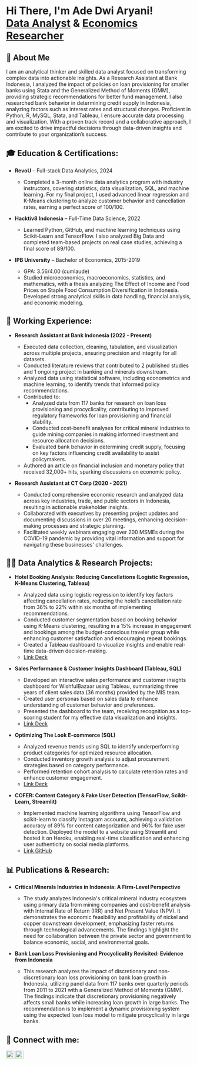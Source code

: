 <h1>Hi There, I'm Ade Dwi Aryani! <br/><a href="https://github.com/adedwiary">Data Analyst</a> & <a href="https://www.linkedin.com/in/ade-dwi-aryani/">Economics Researcher</a></h1>

## 👋 About Me

I am an analytical thinker and skilled data analyst focused on transforming complex data into actionable insights. As a Research Assistant at Bank Indonesia, I analyzed the impact of policies on loan provisioning for smaller banks using Stata and the Generalized Method of Moments (GMM), providing strategic recommendations for better fund management. I also researched bank behavior in determining credit supply in Indonesia, analyzing factors such as interest rates and structural changes. Proficient in Python, R, MySQL, Stata, and Tableau, I ensure accurate data processing and visualization. With a proven track record and a collaborative approach, I am excited to drive impactful decisions through data-driven insights and contribute to your organization’s success.

## 🎓 Education & Certifications:

- **RevoU** – Full-stack Data Analytics, 2024  
  - Completed a 3-month online data analytics program with industry instructors, covering statistics, data visualization, SQL, and machine learning. For my final project, I used advanced linear regression and K-Means clustering to analyze customer behavior and cancellation rates, earning a perfect score of 100/100.

- **Hacktiv8 Indonesia** – Full-Time Data Science, 2022  
  - Learned Python, GitHub, and machine learning techniques using Scikit-Learn and TensorFlow. I also analyzed Big Data and completed team-based projects on real case studies, achieving a final score of 89/100.

- **IPB University** – Bachelor of Economics, 2015-2019  
  - GPA: 3.56/4.00 (cumlaude)
  - Studied microeconomics, macroeconomics, statistics, and mathematics, with a thesis analyzing The Effect of Income and Food Prices on Staple Food Consumption Diversification in Indonesia. Developed strong analytical skills in data handling, financial analysis, and economic modeling.

## 💼 Working Experience:

- **Research Assistant at Bank Indonesia (2022 - Present)**  
  - Executed data collection, cleaning, tabulation, and visualization across multiple projects, ensuring precision and integrity for all datasets.
  - Conducted literature reviews that contributed to 2 published studies and 1 ongoing project in banking and minerals downstream.
  - Analyzed data using statistical software, including econometrics and machine learning, to identify trends that informed policy recommendations.
  - Contributed to:
    - Analyzed data from 117 banks for research on loan loss provisioning and procyclicality, contributing to improved regulatory frameworks for loan provisioning and financial stability.
    - Conducted cost-benefit analyses for critical mineral industries to guide mining companies in making informed investment and resource allocation decisions.
    - Evaluated bank behavior in determining credit supply, focusing on key factors influencing credit availability to assist policymakers.
  - Authored an article on financial inclusion and monetary policy that received 32,000+ hits, sparking discussions on economic policy.


- **Research Assistant at CT Corp (2020 - 2021)**  
  - Conducted comprehensive economic research and analyzed data across key industries, trade, and public sectors in Indonesia, resulting in actionable stakeholder insights.
  - Collaborated with executives by presenting project updates and documenting discussions in over 20 meetings, enhancing decision-making processes and strategic planning.
  - Facilitated weekly webinars engaging over 200 MSMEs during the COVID-19 pandemic by providing vital information and support for navigating these businesses' challenges.


## 👨‍💻 Data Analytics & Research Projects:

- **Hotel Booking Analysis: Reducing Cancellations (Logistic Regression, K-Means Clustering, Tableau)**
  - Analyzed data using logistic regression to identify key factors affecting cancellation rates, reducing the hotel’s cancellation rate from 36% to 22% within six months of implementing recommendations.
  - Conducted customer segmentation based on booking behavior using K-Means clustering, resulting in a 15% increase in engagement and bookings among the budget-conscious traveler group while enhancing customer satisfaction and encouraging repeat bookings.
  - Created a Tableau dashboard to visualize insights and enable real-time data-driven decision-making.
  - [Link Deck](https://drive.google.com/file/d/1VsTD0qMPEA6n8uyPc1_Rksj5QHDaz18i/view?usp=drive_link)

  
- **Sales Performance & Customer Insights Dashboard (Tableau, SQL)**
  - Developed an interactive sales performance and customer insights dashboard for WishfulBazaar using Tableau, summarizing three years of client sales data (36 months) provided by the MIS team.
  - Created user personas based on sales data to enhance understanding of customer behavior and preferences.
  - Presented the dashboard to the team, receiving recognition as a top-scoring student for my effective data visualization and insights.
  - [Link Deck](https://drive.google.com/file/d/1j__ThatwEgqlOWCsnkF5QrU3jh8X5xvp/view?usp=drive_link)

  
- **Optimizing The Look E-commerce (SQL)**
  - Analyzed revenue trends using SQL to identify underperforming product categories for optimized resource allocation.
  - Conducted inventory growth analysis to adjust procurement strategies based on category performance.
  - Performed retention cohort analysis to calculate retention rates and enhance customer engagement.
  - [Link Deck](https://drive.google.com/file/d/1Bm9BsJlQG_v7-VW6Fj3FzRUfJxx3sDmi/view?usp=drive_link)

  
- **COFER: Content Category & Fake User Detection (TensorFlow, Scikit-Learn, Streamlit)**
  - Implemented machine learning algorithms using TensorFlow and scikit-learn to classify Instagram accounts, achieving a validation accuracy of 89% for content categorization and 96% for fake user detection. Deployed the model to a website using Streamlit and hosted it on Heroku, enabling real-time classification and enhancing user authenticity on social media platforms.
  - [Link GitHub](https://github.com/adedwiary/cofer)

## 📊 Publications & Research:

- **Critical Minerals Industries in Indonesia: A Firm-Level Perspective**  
  - The study analyzes Indonesia's critical mineral industry ecosystem using primary data from mining companies and cost-benefit analysis with Internal Rate of Return (IRR) and Net Present Value (NPV). It demonstrates the economic feasibility and profitability of nickel and copper downstream development, emphasizing faster returns through technological advancements. The findings highlight the need for collaboration between the private sector and government to balance economic, social, and environmental goals.
  
- **Bank Loan Loss Provisioning and Procyclicality Revisited: Evidence from Indonesia**  
  - This research analyzes the impact of discretionary and non-discretionary loan loss provisioning on bank loan growth in Indonesia, utilizing panel data from 117 banks over quarterly periods from 2011 to 2021 with a Generalized Method of Moments (GMM). The findings indicate that discretionary provisioning negatively affects small banks while increasing loan growth in large banks. The recommendation is to implement a dynamic provisioning system using the expected loan loss model to mitigate procyclicality in large banks.





## 🤳 Connect with me:

[<img align="left" alt="AdeDwiAryani | LinkedIn" width="22px" src="https://cdn.jsdelivr.net/npm/simple-icons@v3/icons/linkedin.svg" />][linkedin] [<img align="left" alt="AdeDwiAryani | GitHub" width="22px" src="https://cdn.jsdelivr.net/npm/simple-icons@v3/icons/github.svg" />][github]

[linkedin]: https://www.linkedin.com/in/ade-dwi-aryani/  
[github]: https://github.com/adedwiary
